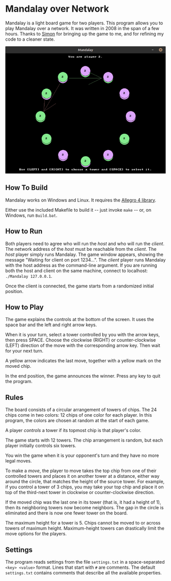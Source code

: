 # Mandalay over Network

Mandalay is a light board game for two players. This program allows you to play Mandalay over a network. It was written in 2008 in the span of a few hours.
Thanks to [Simon](https://github.com/SimonN/) for bringing up the game to me, and for refining my code to a cleaner state.

<img src="mandalay.png">

## How To Build

Mandalay works on Windows and Linux. It requires the [Allegro 4 library](https://liballeg.org/old.html).

Either use the included Makefile to build it -- just invoke `make` -- or, on Windows, run `Build.bat`.

## How to Run

Both players need to agree who will run the *host* and who will run the *client*.
The network address of the *host* must be reachable from the *client*.
The *host* player simply runs Mandalay. The game window appears, showing the message "Waiting for client on port 1234...".
The *client* player runs Mandalay with the host address as the command-line argument. If you are running both the host and client on the same machine, connect to localhost: `./Mandalay 127.0.0.1`.

Once the client is connected, the game starts from a randomized initial position. 

## How to Play

The game explains the controls at the bottom of the screen. It uses the space bar and the left and right arrow keys.

When it is your turn, select a tower controlled by you with the arrow keys, then press SPACE. Choose the clockwise (RIGHT) or counter-clockwise (LEFT) direction of the move with the corresponding arrow key. Then wait for your next turn.

A yellow arrow indicates the last move, together with a yellow mark on the moved chip.

In the end position, the game announces the winner. Press any key to quit the program.

## Rules

The board consists of a circular arrangement of towers of chips. The 24 chips come in two colors: 12 chips of one color for each player.
In this program, the colors are chosen at random at the start of each game.

A player *controls* a tower if its topmost chip is that player's color.

The game starts with 12 towers. The chip arrangement is random, but each player initially controls six towers.

You win the game when it is your opponent's turn and they have no more legal moves.

To make a *move*, the player to move takes the top chip from one of their controlled towers and places it on another tower at a distance, either way around the circle, that matches the height of the source tower.
For example, if you control a tower of 3 chips, you may take your top chip and place it on top of the third-next tower in clockwise or counter-clockwise direction.

If the moved chip was the last one in its tower (that is, it had a height of 1), then its neighboring towers now become neighbors. The gap in the circle is eliminated and there is now one fewer tower on the board.

The maximum height for a tower is 5. Chips cannot be moved to or across towers of maximum height. Maximum-height towers can drastically limit the move options for the players.

## Settings

The program reads settings from the file `settings.txt` in a space-separated `<key> <value>` format. Lines that start with `#` are comments. The default `settings.txt` contains comments that describe all the available properties.
